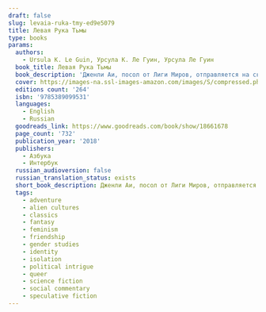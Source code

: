 ```yaml
---
draft: false
slug: levaia-ruka-tmy-ed9e5079
title: Левая Рука Тьмы
type: books
params:
  authors:
    - Ursula K. Le Guin, Урсула К. Ле Гуин, Урсула Ле Гуин
  book_title: Левая Рука Тьмы
  book_description: 'Дженли Аи, посол от Лиги Миров, отправляется на скованную льдом планету Гетен, чтобы убедить ее правителей войти в растущую межгалактическую цивилизацию. Но местные жители не доверяют Аи, ведь он мужчина, в то время как все гетенианцы – двуполые гермафродиты, меняющие свою половую роль по необходимости. Для успеха этой миссии Дженли необходимо преодолеть не только череду интриг, заговоров и предательств, но и пропасть между своими взглядами и традициями неизвестной, но интригующей культуры. «Левая рука тьмы» – классика научной фантастики, продолжение Хайнского цикла, в котором серьезные вопросы психологии, социума и человечности представлены в декорациях инопланетного мира.'
  cover: https://images-na.ssl-images-amazon.com/images/S/compressed.photo.goodreads.com/books/1460222581i/29863537.jpg
  editions count: '264'
  isbn: '9785389099531'
  languages:
    - English
    - Russian
  goodreads_link: https://www.goodreads.com/book/show/18661678
  page_count: '732'
  publication_year: '2018'
  publishers:
    - Азбука
    - Интербук
  russian_audioversion: false
  russian_translation_status: exists
  short_book_description: Дженли Аи, посол от Лиги Миров, отправляется на скованную льдом планету Гетен, чтобы убедить ее правителей войти в растущую межгалактическую цивилизацию. Но местные жители не доверяют Аи…
  tags:
    - adventure
    - alien cultures
    - classics
    - fantasy
    - feminism
    - friendship
    - gender studies
    - identity
    - isolation
    - political intrigue
    - queer
    - science fiction
    - social commentary
    - speculative fiction
---
```


